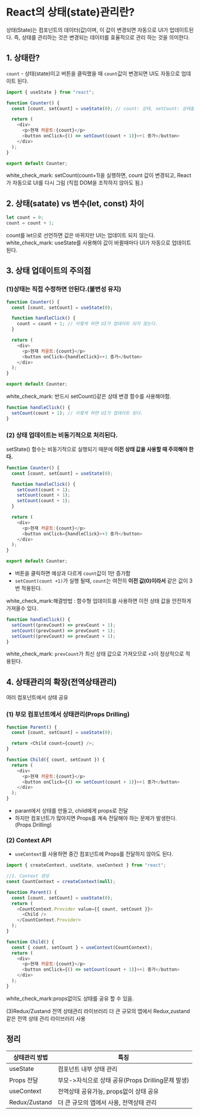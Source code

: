 # React의 상태(state)관리란?

상태(State)는 컴포넌트의 데이터(값)이며, 이 값이 변경되면 자동으로 UI가 업데이트된다. 즉, 상태를 관리하는 것은 변경되는 데이터를 효율적으로 관리 하는 것을 의미한다.

## 1. 상태란?

`count` - 상태(state)이고 버튼을 클릭했을 때 `count`값이 변경되면 UI도 자동으로 업데이트 된다.

```javascript
import { useState } from "react";

function Counter() {
  const [count, setCount] = useState(0); // count: 상태, setCount: 상태를 변경하는 함수

  return (
    <div>
      <p>현재 카운트:{count}</p>
      <button onClick={() => setCount(count + 1)}>+1 증가</button>
    </div>
  );
}

export default Counter;
```

white_check_mark: setCount(count+1)을 실행하면, count 값이 변경되고, React가 자동으로 UI를 다시 그림 (직접 DOM을 조작하지 않아도 됨.)

## 2. 상태(satate) vs 변수(let, const) 차이

```javascript
let count = 0;
count = count + 1;
```

count를 let으로 선언하면 값은 바뀌지만 UI는 업데이트 되지 않는다.
white_check_mark: useState를 사용해야 값이 바뀔때마다 UI가 자동으로 업데이트된다.

## 3. 상태 업데이트의 주의점

### (1)상태는 직접 수정하면 안된다.(불변성 유지)

```javascript
function Counter() {
  const [count, setCount] = useState(0);

  function handleClick() {
    count = count + 1; // 이렇게 하면 UI가 업데이트 되지 않는다.
  }

  return (
    <div>
      <p>현재 카운트:{count}</p>
      <button onClick={handleClick}>+1 증가</button>
    </div>
  );
}

export default Counter;
```

white_check_mark: 반드시 setCount()같은 상태 변경 함수를 사용해야함.

```javascript
function handleClick() {
  setCount(count + 1); // 이렇게 하면 UI가 업데이트 된다.
}
```

### (2) 상태 업데이트는 비동기적으로 처리된다.

setState() 함수는 비동기적으로 실행되기 때문에 **이전 상태 값을 사용할 때 주의해야 한다.**

```javascript
function Counter() {
  const [count, setCount] = useState(0);

  function handleClick() {
    setCount(count + 1);
    setCount(count + 1);
    setCount(count + 1);
  }

  return (
    <div>
      <p>현재 카운트:{count}</p>
      <button onClick={handleClick}>+3 증가</button>
    </div>
  );
}

export default Counter;
```

- 버튼을 클릭하면 예상과 다르게 `count`값이 1만 증가함
- `setCount(count +1)`가 실행 될때, `count`는 여전히 **이전 값(0)이라서** 같은 값이 3번 적용된다.

white_check_mark:해결방법 : 함수형 업데이트를 사용하면 이전 상태 값을 안전하게 가져올수 있다.

```javascript
function handleClick() {
  setCount((prevCount) => prevCount + 1);
  setCount((prevCount) => prevCount + 1);
  setCount((prevCount) => prevCount + 1);
}
```

white_check_mark: `prevCount`가 최신 상태 값으로 가져오므로 `+3`이 정상적으로 적용된다.

## 4. 상태관리의 확장(전역상태관리)

여러 컴포넌트에서 상태 공유

### (1) 부모 컴포넌트에서 상태관리(Props Drilling)

```javascript
function Parent() {
  const [count, setCount] = useState(0);

  return <Child count={count} />;
}

function Child({ count, setCount }) {
  return (
    <div>
      <p>현재 카운트:{count}</p>
      <button onClick={() => setCount(count + 1)}>+1 증가</button>
    </div>
  );
}
```

- parant에서 상태를 만들고, child에게 props로 전달
- 하지만 컴포넌트가 많아지면 Props를 계속 전달해야 하는 문제가 발생한다. (Props Drilling)

### (2) Context API

- `useContext`를 사용하면 중간 컴포넌트에 Props를 전달하지 않아도 된다.

```javascript
import { createContext, useState, useContext } from "react";

//1. Context 생성
const CountContext = createContext(null);

function Parent() {
  const [count, setCount] = useState(0);
  return (
    <CountContext.Provider value={{ count, setCount }}>
      <Child />
    </CountContext.Provider>
  );
}

function Child() {
  const { count, setCount } = useContext(CountContext);
  return (
    <div>
      <p>현재 카운트:{count}</p>
      <button onClick={() => setCount(count + 1)}>+1 증가</button>
    </div>
  );
}
```

white_check_mark:props없이도 상태를 공유 할 수 있음.

(3)Redux/Zustand 전역 상태관리 라이브러리
더 큰 규모의 앱에서 Redux,zustand같은 전역 상태 관리 라이브러리 사용

## 정리

| 상태관리 방법 | 특징                                              |
| ------------- | ------------------------------------------------- |
| useState      | 컴포넌트 내부 상태 관리                           |
| Props 전달    | 부모->자식으로 상태 공유(Props Drilling문제 발생) |
| useContext    | 전역상태 공유가능, props없이 상태 공유            |
| Redux/Zustand | 더 큰 규모의 앱에서 사용, 전역상태 관리           |
